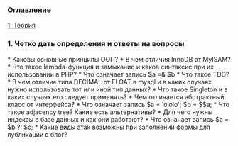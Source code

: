 <h3>Оглавление</h3>
<a href="#one">1. Теория</a><br>

<h3 id="one">1. Четко дать определения и ответы на вопросы </h3>
* Каковы основные принципы ООП? 
* В чем отличия InnoDB от MyISAM? 
* Что такое lambda-функция и замыкание и каков синтаксис при их использовании в PHP? 
* Что означает запись $a =& $b 
* Что такое TDD? 
* В чем отличие типа DECIMAL от FLOAT в mysql и в каких случаях нужно использовать тот или иной тип данных? 
* Что такое Singleton и в каких случаях его следует применять? 
* Чем отличается абстрактный класс от интерфейса? 
* Что означает запись $a = 'ololo'; $b = $$a; 
* Что такое adjacency tree? Какие есть альтернативы? 
* Для чего нужны индексы в базе данных и как они работают? 
* Что означает запись $a = $b ?: $c; 
* Какие виды атак возможны при заполнении формы для публикации в блог? 